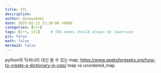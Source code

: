 ```yaml
---
title: STL
description: 
author: doxawahebi
date: 2025-02-12 21:26:00 +0900
categories: [C++]
tags: [C++, stl]     # TAG names should always be lowercase
pin: false
math: false
mermaid: false
---
```


python의 딕셔너리 대신 쓸 수 있는 map;
https://www.geeksforgeeks.org/how-to-create-a-dictionary-in-cpp/
map vs unordered_map


